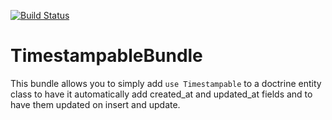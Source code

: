 [![Build Status](https://travis-ci.org/incompass/TimestampableBundle.svg?branch=master)](https://travis-ci.org/incompass/TimestampableBundle)

TimestampableBundle
===================

This bundle allows you to simply add ```use Timestampable``` 
to a doctrine entity class to have it automatically add 
created_at and updated_at fields and to have them updated on
insert and update.
